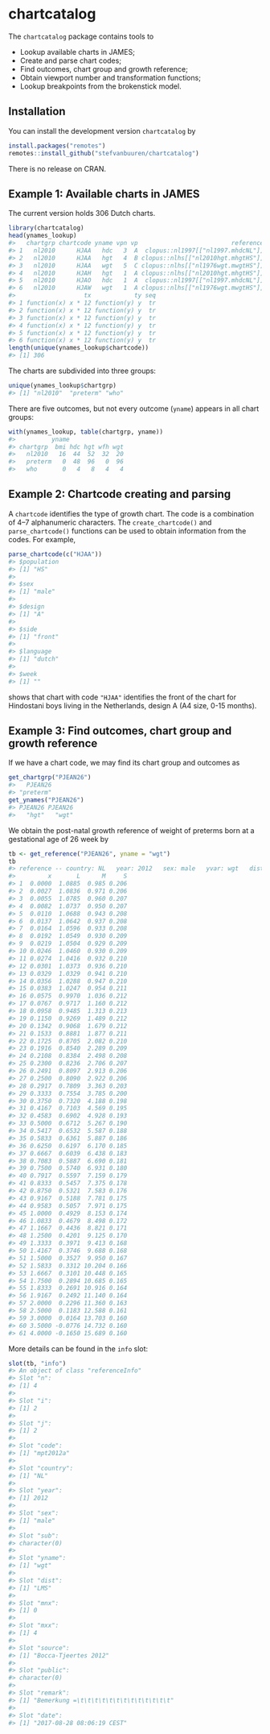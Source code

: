 
<!-- README.md is generated from README.Rmd. Please edit that file -->

# chartcatalog

<!-- badges: start -->

<!-- badges: end -->

The `chartcatalog` package contains tools to

  - Lookup available charts in JAMES;
  - Create and parse chart codes;
  - Find outcomes, chart group and growth reference;
  - Obtain viewport number and transformation functions;
  - Lookup breakpoints from the brokenstick model.

## Installation

You can install the development version `chartcatalog` by

``` r
install.packages("remotes")
remotes::install_github("stefvanbuuren/chartcatalog")
```

There is no release on CRAN.

## Example 1: Available charts in JAMES

The current version holds 306 Dutch charts.

``` r
library(chartcatalog)
head(ynames_lookup)
#>   chartgrp chartcode yname vpn vp                          reference
#> 1   nl2010      HJAA   hdc   3  A  clopus::nl1997[["nl1997.mhdcNL"]]
#> 2   nl2010      HJAA   hgt   4  B clopus::nlhs[["nl2010hgt.mhgtHS"]]
#> 3   nl2010      HJAA   wgt   5  C clopus::nlhs[["nl1976wgt.mwgtHS"]]
#> 4   nl2010      HJAH   hgt   1  A clopus::nlhs[["nl2010hgt.mhgtHS"]]
#> 5   nl2010      HJAO   hdc   1  A  clopus::nl1997[["nl1997.mhdcNL"]]
#> 6   nl2010      HJAW   wgt   1  A clopus::nlhs[["nl1976wgt.mwgtHS"]]
#>                   tx            ty seq
#> 1 function(x) x * 12 function(y) y  tr
#> 2 function(x) x * 12 function(y) y  tr
#> 3 function(x) x * 12 function(y) y  tr
#> 4 function(x) x * 12 function(y) y  tr
#> 5 function(x) x * 12 function(y) y  tr
#> 6 function(x) x * 12 function(y) y  tr
length(unique(ynames_lookup$chartcode))
#> [1] 306
```

The charts are subdivided into three groups:

``` r
unique(ynames_lookup$chartgrp)
#> [1] "nl2010"  "preterm" "who"
```

There are five outcomes, but not every outcome (`yname`) appears in all
chart groups:

``` r
with(ynames_lookup, table(chartgrp, yname))
#>          yname
#> chartgrp  bmi hdc hgt wfh wgt
#>   nl2010   16  44  52  32  20
#>   preterm   0  48  96   0  96
#>   who       0   4   8   4   4
```

## Example 2: Chartcode creating and parsing

A `chartcode` identifies the type of growth chart. The code is a
combination of 4–7 alphanumeric characters. The `create_chartcode()` and
`parse_chartcode()` functions can be used to obtain information from the
codes. For example,

``` r
parse_chartcode(c("HJAA"))
#> $population
#> [1] "HS"
#> 
#> $sex
#> [1] "male"
#> 
#> $design
#> [1] "A"
#> 
#> $side
#> [1] "front"
#> 
#> $language
#> [1] "dutch"
#> 
#> $week
#> [1] ""
```

shows that chart with code `"HJAA"` identifies the front of the chart
for Hindostani boys living in the Netherlands, design A (A4 size, 0-15
months).

## Example 3: Find outcomes, chart group and growth reference

If we have a chart code, we may find its chart group and outcomes as

``` r
get_chartgrp("PJEAN26")
#>   PJEAN26 
#> "preterm"
get_ynames("PJEAN26")
#> PJEAN26 PJEAN26 
#>   "hgt"   "wgt"
```

We obtain the post-natal growth reference of weight of preterms born at
a gestational age of 26 week by

``` r
tb <- get_reference("PJEAN26", yname = "wgt")
tb
#> reference -- country: NL   year: 2012   sex: male   yvar: wgt   dist: LMS 
#>         x       L      M     S
#> 1  0.0000  1.0885  0.985 0.206
#> 2  0.0027  1.0836  0.971 0.206
#> 3  0.0055  1.0785  0.960 0.207
#> 4  0.0082  1.0737  0.950 0.207
#> 5  0.0110  1.0688  0.943 0.208
#> 6  0.0137  1.0642  0.937 0.208
#> 7  0.0164  1.0596  0.933 0.208
#> 8  0.0192  1.0549  0.930 0.209
#> 9  0.0219  1.0504  0.929 0.209
#> 10 0.0246  1.0460  0.930 0.209
#> 11 0.0274  1.0416  0.932 0.210
#> 12 0.0301  1.0373  0.936 0.210
#> 13 0.0329  1.0329  0.941 0.210
#> 14 0.0356  1.0288  0.947 0.210
#> 15 0.0383  1.0247  0.954 0.211
#> 16 0.0575  0.9970  1.036 0.212
#> 17 0.0767  0.9717  1.160 0.212
#> 18 0.0958  0.9485  1.313 0.213
#> 19 0.1150  0.9269  1.489 0.212
#> 20 0.1342  0.9068  1.679 0.212
#> 21 0.1533  0.8881  1.877 0.211
#> 22 0.1725  0.8705  2.082 0.210
#> 23 0.1916  0.8540  2.289 0.209
#> 24 0.2108  0.8384  2.498 0.208
#> 25 0.2300  0.8236  2.706 0.207
#> 26 0.2491  0.8097  2.913 0.206
#> 27 0.2500  0.8090  2.922 0.206
#> 28 0.2917  0.7809  3.363 0.203
#> 29 0.3333  0.7554  3.785 0.200
#> 30 0.3750  0.7320  4.188 0.198
#> 31 0.4167  0.7103  4.569 0.195
#> 32 0.4583  0.6902  4.928 0.193
#> 33 0.5000  0.6712  5.267 0.190
#> 34 0.5417  0.6532  5.587 0.188
#> 35 0.5833  0.6361  5.887 0.186
#> 36 0.6250  0.6197  6.170 0.185
#> 37 0.6667  0.6039  6.438 0.183
#> 38 0.7083  0.5887  6.690 0.181
#> 39 0.7500  0.5740  6.931 0.180
#> 40 0.7917  0.5597  7.159 0.179
#> 41 0.8333  0.5457  7.375 0.178
#> 42 0.8750  0.5321  7.583 0.176
#> 43 0.9167  0.5188  7.781 0.175
#> 44 0.9583  0.5057  7.971 0.175
#> 45 1.0000  0.4929  8.153 0.174
#> 46 1.0833  0.4679  8.498 0.172
#> 47 1.1667  0.4436  8.821 0.171
#> 48 1.2500  0.4201  9.125 0.170
#> 49 1.3333  0.3971  9.413 0.168
#> 50 1.4167  0.3746  9.688 0.168
#> 51 1.5000  0.3527  9.950 0.167
#> 52 1.5833  0.3312 10.204 0.166
#> 53 1.6667  0.3101 10.448 0.165
#> 54 1.7500  0.2894 10.685 0.165
#> 55 1.8333  0.2691 10.916 0.164
#> 56 1.9167  0.2492 11.140 0.164
#> 57 2.0000  0.2296 11.360 0.163
#> 58 2.5000  0.1183 12.588 0.161
#> 59 3.0000  0.0164 13.703 0.160
#> 60 3.5000 -0.0776 14.732 0.160
#> 61 4.0000 -0.1650 15.689 0.160
```

More details can be found in the `info` slot:

``` r
slot(tb, "info")
#> An object of class "referenceInfo"
#> Slot "n":
#> [1] 4
#> 
#> Slot "i":
#> [1] 2
#> 
#> Slot "j":
#> [1] 2
#> 
#> Slot "code":
#> [1] "mpt2012a"
#> 
#> Slot "country":
#> [1] "NL"
#> 
#> Slot "year":
#> [1] 2012
#> 
#> Slot "sex":
#> [1] "male"
#> 
#> Slot "sub":
#> character(0)
#> 
#> Slot "yname":
#> [1] "wgt"
#> 
#> Slot "dist":
#> [1] "LMS"
#> 
#> Slot "mnx":
#> [1] 0
#> 
#> Slot "mxx":
#> [1] 4
#> 
#> Slot "source":
#> [1] "Bocca-Tjeertes 2012"
#> 
#> Slot "public":
#> character(0)
#> 
#> Slot "remark":
#> [1] "Bemerkung =\t\t\t\t\t\t\t\t\t\t\t\t\t"
#> 
#> Slot "date":
#> [1] "2017-08-28 08:06:19 CEST"
```

